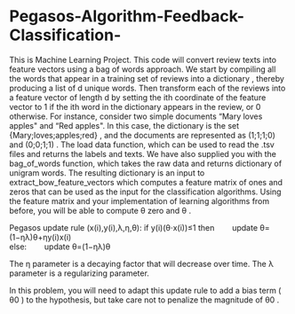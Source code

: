 # Pegasos-Algorithm-Feedback-Classification-
This is Machine Learning Project. This code will convert review texts into feature vectors using a bag of words approach. We start by compiling all the words that appear in a training set of reviews into a dictionary , thereby producing a list of  d  unique words.  Then transform each of the reviews into a feature vector of length  d  by setting the  ith  coordinate of the feature vector to  1  if the  ith word in the dictionary appears in the review, or  0  otherwise. For instance, consider two simple documents “Mary loves apples" and “Red apples". In this case, the dictionary is the set  {Mary;loves;apples;red} , and the documents are represented as  (1;1;1;0)  and  (0;0;1;1) .
 The load data function, which can be used to read the .tsv files and returns the labels and texts. We have also supplied you with the bag_of_words function, which takes the raw data and returns dictionary of unigram words. The resulting dictionary is an input to extract_bow_feature_vectors which computes a feature matrix of ones and zeros that can be used as the input for the classification algorithms. Using the feature matrix and your implementation of learning algorithms from before, you will be able to compute  θ zero  and  θ .

Pegasos update rule (x(i),y(i),λ,η,θ): 
if  y(i)(θ⋅x(i))≤1  then
  update  θ=(1−ηλ)θ+ηy(i)x(i)  
else: 
  update  θ=(1−ηλ)θ  

The  η  parameter is a decaying factor that will decrease over time. The  λ  parameter is a regularizing parameter.

In this problem, you will need to adapt this update rule to add a bias term ( θ0 ) to the hypothesis, but take care not to penalize the magnitude of  θ0 .
